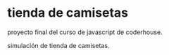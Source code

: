 # tienda de camisetas
proyecto final del curso de javascript de coderhouse.

simulación de tienda de camisetas.
